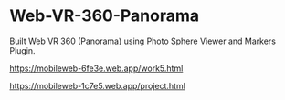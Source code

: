 # Web-VR-360-Panorama

Built Web VR 360 (Panorama) using Photo Sphere Viewer and Markers Plugin.

https://mobileweb-6fe3e.web.app/work5.html

https://mobileweb-1c7e5.web.app/project.html
